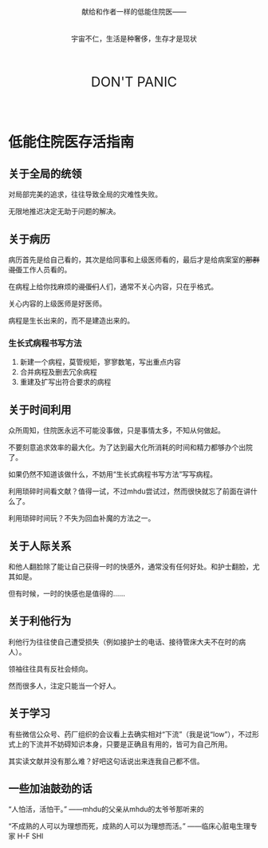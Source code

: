 </br>

<div align="center">
献给和作者一样的低能住院医——
</br>
</br>
</br>
宇宙不仁，生活是种奢侈，生存才是现状
</br>
</br>
</br>
<p style="font-size:20pt">DON'T PANIC</a>
</div>

</br>

# 低能住院医存活指南

## 关于全局的统领

对局部完美的追求，往往导致全局的灾难性失败。

无限地推迟决定无助于问题的解决。

## 关于病历

病历首先是给自己看的，其次是给同事和上级医师看的，最后才是给病案室的~~那群混蛋~~工作人员看的。

在病程上给你找麻烦的~~混蛋们~~人们，通常不关心内容，只在乎格式。

关心内容的上级医师是好医师。

病程是生长出来的，而不是建造出来的。

### 生长式病程书写方法
1. 新建一个病程，莫管规矩，寥寥数笔，写出重点内容
2. 合并病程及删去冗余病程
3. 重建及扩写出符合要求的病程


## 关于时间利用

众所周知，住院医永远不可能没事做，只是事情太多，不知从何做起。

不要刻意追求效率的最大化。为了达到最大化所消耗的时间和精力都够办个出院了。

如果仍然不知道该做什么，不妨用“生长式病程书写方法”写写病程。

利用琐碎时间看文献？值得一试，不过mhdu尝试过，然而很快就忘了前面在讲什么了。

利用琐碎时间玩？不失为回血补魔的方法之一。


## 关于人际关系

和他人翻脸除了能让自己获得一时的快感外，通常没有任何好处。和护士翻脸，尤其如是。

但有时候，一时的快感也是值得的……

## 关于利他行为

利他行为往往使自己遭受损失（例如接护士的电话、接待管床大夫不在时的病人）。

领袖往往具有反社会倾向。

然而很多人，注定只能当一个好人。


## 关于学习

有些微信公众号、药厂组织的会议看上去确实相对“下流”（我是说“low”），不过形式上的下流并不妨碍知识本身，只要是正确且有用的，皆可为自己所用。

其实读文献并没有那么难？好吧这句话说出来连我自己都不信。


## 一些加油鼓劲的话

“人怕活，活怕干。” ——mhdu的父亲从mhdu的太爷爷那听来的

“不成熟的人可以为理想而死，成熟的人可以为理想而活。” ——临床心脏电生理专家 H-F SHI


<!--
当遭遇不便时，实时想到住院医去留不是医院发展的决定因素，主任的才是。

忘记常用软件的便利，多数医院领导既没有信息化的觉悟，也不具备能力，少数院领导满足其一，兼而有之。


# 后记
作为一个住院医，科研、论文、乃至玩，都建立在临床工作完成的基础上。作为一个低能的住院医，在临床工作上消耗全部精力，必将导致思维的迟缓、错误的增多、临床工作以外任务的延搁以及休闲时间的缩减，从而导致效率的进一步下降、患者蒙受损失、与上级医师的关系恶化、科研和论文的受阻及收到他人的恶评，并可能引火烧身，断绝行医之路。本文初版由资深低能住院医起草，根据自身经验撰写，并在Github上开源。既为自己提醒，也为。欢迎诸君加入补充。

## 贡献者（排名不分先后，如果你这么认为）
* mhdu
-->
